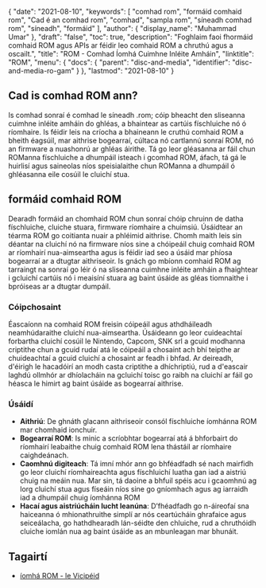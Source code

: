 {
  "date": "2021-08-10",
  "keywords": [
"comhad rom",
"formáid comhaid rom",
"Cad é an comhad rom",
"comhad",
"sampla rom",
"síneadh comhad rom",
"síneadh",
"formáid"
],
  "author": {
    "display_name": "Muhammad Umar"
},
  "draft": "false",
  "toc": true,
  "description": "Foghlaim faoi fhormáid comhaid ROM agus APIs ar féidir leo comhaid ROM a chruthú agus a oscailt.",
  "title": "ROM - Comhad Íomhá Cuimhne Inléite Amháin",
  "linktitle": "ROM",
  "menu": {
    "docs": {
      "parent": "disc-and-media",
      "identifier": "disc-and-media-ro-gam"
}
},
  "lastmod": "2021-08-10"
}

## Cad is comhad ROM ann?
Is comhad sonraí é comhad le síneadh .rom; cóip bheacht den sliseanna cuimhne inléite amháin do ghléas, a bhaintear as cartúis físchluiche nó ó ríomhaire. Is féidir leis na críocha a bhaineann le cruthú comhaid ROM a bheith éagsúil, mar aithrise bogearraí, cúltaca nó cartlannú sonraí ROM, nó an firmware a nuashonrú ar ghléas áirithe. Tá go leor gléasanna ar fáil chun ROManna físchluiche a dhumpáil isteach i gcomhad ROM, áfach, tá gá le huirlisí agus saineolas níos speisialaithe chun ROManna a dhumpáil ó ghléasanna eile cosúil le cluichí stua.

## formáid comhaid ROM
Dearadh formáid an chomhaid ROM chun sonraí chóip chruinn de datha físchluiche, cluiche stuara, firmware ríomhaire a chuimsiú. Úsáidtear an téarma ROM go coitianta nuair a phléimid aithrise. Chomh maith leis sin déantar na cluichí nó na firmware níos sine a chóipeáil chuig comhaid ROM ar ríomhairí nua-aimseartha agus is féidir iad seo a úsáid mar phíosa bogearraí ar a dtugtar aithriseoir. Is gnách go mbíonn comhaid ROM ag tarraingt na sonraí go léir ó na sliseanna cuimhne inléite amháin a fhaightear i gcluichí cartúis nó i meaisíní stuara ag baint úsáide as gléas tiomnaithe i bpróiseas ar a dtugtar dumpáil.
### Cóipchosaint
Éascaíonn na comhaid ROM freisin cóipeáil agus athdháileadh neamhúdaraithe cluichí nua-aimseartha. Úsáideann go leor cuideachtaí forbartha cluichí cosúil le Nintendo, Capcom, SNK srl a gcuid modhanna criptithe chun a gcuid rudaí atá le cóipeáil a chosaint ach bhí teipthe ar chuideachtaí a gcuid cluichí a chosaint ar feadh i bhfad. Ar deireadh, d'éirigh le hacadóirí an modh casta criptithe a dhíchriptiú, rud a d'eascair laghdú ollmhór ar dhíolacháin na gcluichí toisc go raibh na cluichí ar fáil go héasca le himirt ag baint úsáide as bogearraí aithrise.
### Úsáidí
- **Aithriú**: De ghnáth glacann aithriseoir consól físchluiche íomhánna ROM mar chomhaid ionchuir.
- **Bogearraí ROM**: Is minic a scríobhtar bogearraí atá á bhforbairt do ríomhairí leabaithe chuig comhaid ROM lena thástáil ar ríomhaire caighdeánach.
- **Caomhnú digiteach**: Tá imní mhór ann go bhféadfadh sé nach mairfidh go leor cluichí ríomhaireachta agus físchluichí luatha gan iad a aistriú chuig na meáin nua. Mar sin, tá daoine a bhfuil spéis acu i gcaomhnú ag lorg cluichí stua agus físeáin níos sine go gníomhach agus ag iarraidh iad a dhumpáil chuig íomhánna ROM
- **Hacaí agus aistriúcháin lucht leanúna**: D’fhéadfadh go n-áireofaí sna haiceanna ó mhionathruithe simplí ar nós ceartúcháin ghrafaice agus seiceálacha, go hathdhearadh lán-séidte den chluiche, rud a chruthóidh cluiche iomlán nua ag baint úsáide as an mbunleagan mar bhunáit.



## Tagairtí 

* [íomhá ROM - le Vicipéid](https://en.wikipedia.org/wiki/ROM_image)



